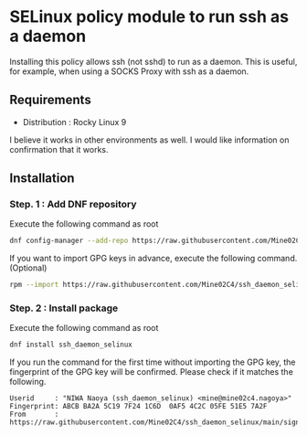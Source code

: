 # SELinux policy module to run ssh as a daemon

Installing this policy allows ssh (not sshd) to run as a daemon. This is useful, for example, when using a SOCKS Proxy with ssh as a daemon.

## Requirements

- Distribution : Rocky Linux 9

I believe it works in other environments as well. I would like information on confirmation that it works.

## Installation

### Step. 1 : Add DNF repository

Execute the following command as root

```sh
dnf config-manager --add-repo https://raw.githubusercontent.com/Mine02C4/ssh_daemon_selinux/main/repo/ssh_daemon_selinux.repo
```

If you want to import GPG keys in advance, execute the following command. (Optional)

```sh
rpm --import https://raw.githubusercontent.com/Mine02C4/ssh_daemon_selinux/main/signature/public.gpg
```

### Step. 2 : Install package

Execute the following command as root

```sh
dnf install ssh_daemon_selinux
```

If you run the command for the first time without importing the GPG key, the fingerprint of the GPG key will be confirmed. Please check if it matches the following.

```
Userid     : "NIWA Naoya (ssh_daemon_selinux) <mine@mine02c4.nagoya>"
Fingerprint: ABCB BA2A 5C19 7F24 1C6D  0AF5 4C2C 05FE 51E5 7A2F
From       : https://raw.githubusercontent.com/Mine02C4/ssh_daemon_selinux/main/signature/public.gpg
```
